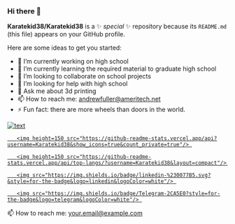### Hi there 👋


**Karatekid38/Karatekid38** is a ✨ _special_ ✨ repository because its `README.md` (this file) appears on your GitHub profile.

Here are some ideas to get you started:

- 🔭 I’m currently working on high school
- 🌱 I’m currently learning the required material to graduate high school
- 👯 I’m looking to collaborate on school projects
- 🤔 I’m looking for help with high school
- 💬 Ask me about 3d printing
- 📫 How to reach me: <andrewfuller@ameritech.net>
- ⚡ Fun fact: there are more wheels than doors in the world.

[![text](https://img.shields.io/badge/LinkedIn-0077B5?style=for-the-badge&logo=linkedin&logoColor=white)](https://www.linkedin.com/in/andrew-fuller-72017b30b)


<p align='center'> 

   <a href="https://github-readme-stats.vercel.app/api?username=yourusername&show_icons=true&count_private=true"> 

       <img height=150 src="https://github-readme-stats.vercel.app/api?username=Karatekid38&show_icons=true&count_private=true"/> 

   </a> 

   <a href="https://github.com/yourusername/github-readme-stats"> 

       <img height=150 src="https://github-readme-stats.vercel.app/api/top-langs/?username=Karatekid38&layout=compact"/> 

   </a> 

</p> 

<p align='center'> 

   <a href="https://www.linkedin.com/in/andrew-fuller-72017b30b/"> 

       <img src="https://img.shields.io/badge/linkedin-%230077B5.svg?&style=for-the-badge&logo=linkedin&logoColor=white"/> 

   </a> 

   <a href="https://t.me/yourchannel"> 

       <img src="https://img.shields.io/badge/Telegram-2CA5E0?style=for-the-badge&logo=telegram&logoColor=white"/> 

   </a> 

   📫 How to reach me: <a href='mailto:your.email@example.com'>your.email@example.com</a> 

</p> 
